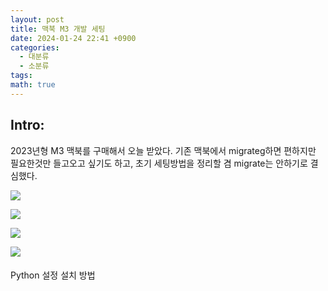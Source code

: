 ```yaml
---
layout: post
title: 맥북 M3 개발 세팅
date: 2024-01-24 22:41 +0900
categories:
  - 대분류
  - 소분류
tags: 
math: true
---
```


## Intro: 
2023년형 M3 맥북를 구매해서 오늘 받았다. 기존 맥북에서 migrateg하면 편하지만 필요한것만 들고오고 싶기도 하고, 초기 세팅방법을 정리할 겸 migrate는 안하기로 결심했다.


![](https://i.imgur.com/mY3bhgE.png)

![](https://i.imgur.com/H73p4MU.png)

![](https://i.imgur.com/2qnCIzz.png)

![](https://i.imgur.com/l7Hyuec.png)


####
Python 설정 설치 방법